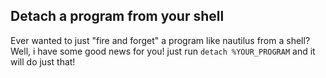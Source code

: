 ## Detach a program from your shell
Ever wanted to just "fire and forget" a program like nautilus from a shell?
Well, i have some good news for you! just run `detach %YOUR_PROGRAM` and it will do just that!
